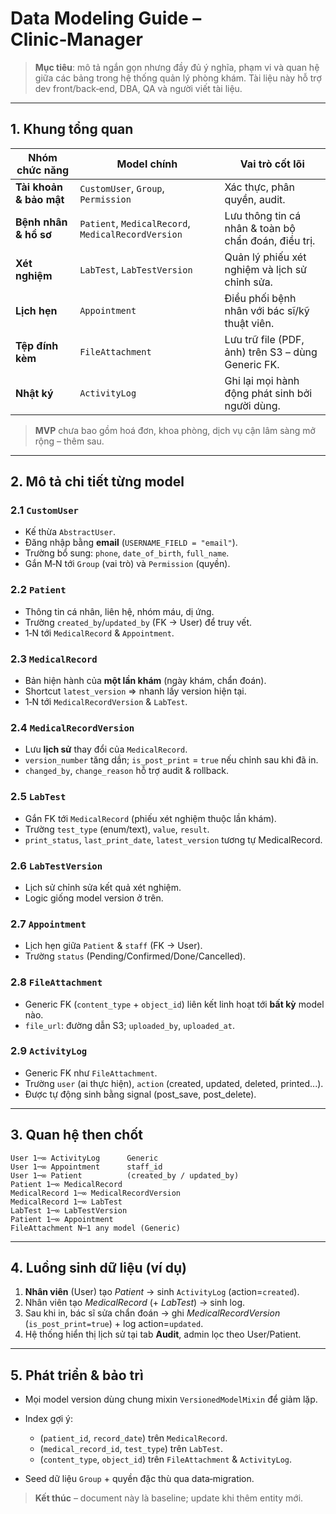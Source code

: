 # Data Modeling Guide – Clinic‑Manager

> **Mục tiêu**: mô tả ngắn gọn nhưng đầy đủ ý nghĩa, phạm vi và quan hệ giữa các bảng trong hệ thống quản lý phòng khám. Tài liệu này hỗ trợ dev front/back‑end, DBA, QA và người viết tài liệu.

---

## 1. Khung tổng quan

| Nhóm chức năng          | Model chính                                        | Vai trò cốt lõi                                      |
| ----------------------- | -------------------------------------------------- | ---------------------------------------------------- |
| **Tài khoản & bảo mật** | `CustomUser`, `Group`, `Permission`                | Xác thực, phân quyền, audit.                         |
| **Bệnh nhân & hồ sơ**   | `Patient`, `MedicalRecord`, `MedicalRecordVersion` | Lưu thông tin cá nhân & toàn bộ chẩn đoán, điều trị. |
| **Xét nghiệm**          | `LabTest`, `LabTestVersion`                        | Quản lý phiếu xét nghiệm và lịch sử chỉnh sửa.       |
| **Lịch hẹn**            | `Appointment`                                      | Điều phối bệnh nhân với bác sĩ/kỹ thuật viên.        |
| **Tệp đính kèm**        | `FileAttachment`                                   | Lưu trữ file (PDF, ảnh) trên S3 – dùng Generic FK.   |
| **Nhật ký**             | `ActivityLog`                                      | Ghi lại mọi hành động phát sinh bởi người dùng.      |

> **MVP** chưa bao gồm hoá đơn, khoa phòng, dịch vụ cận lâm sàng mở rộng – thêm sau.

---

## 2. Mô tả chi tiết từng model

### 2.1 `CustomUser`

- Kế thừa `AbstractUser`.
- Đăng nhập bằng **email** (`USERNAME_FIELD = "email"`).
- Trường bổ sung: `phone`, `date_of_birth`, `full_name`.
- Gắn M‑N tới `Group` (vai trò) và `Permission` (quyền).

### 2.2 `Patient`

- Thông tin cá nhân, liên hệ, nhóm máu, dị ứng.
- Trường `created_by`/`updated_by` (FK → User) để truy vết.
- 1‑N tới `MedicalRecord` & `Appointment`.

### 2.3 `MedicalRecord`

- Bản hiện hành của **một lần khám** (ngày khám, chẩn đoán).
- Shortcut `latest_version` ⇒ nhanh lấy version hiện tại.
- 1‑N tới `MedicalRecordVersion` & `LabTest`.

### 2.4 `MedicalRecordVersion`

- Lưu **lịch sử** thay đổi của `MedicalRecord`.
- `version_number` tăng dần; `is_post_print` = `true` nếu chỉnh sau khi đã in.
- `changed_by`, `change_reason` hỗ trợ audit & rollback.

### 2.5 `LabTest`

- Gắn FK tới `MedicalRecord` (phiếu xét nghiệm thuộc lần khám).
- Trường `test_type` (enum/text), `value`, `result`.
- `print_status`, `last_print_date`, `latest_version` tương tự MedicalRecord.

### 2.6 `LabTestVersion`

- Lịch sử chỉnh sửa kết quả xét nghiệm.
- Logic giống model version ở trên.

### 2.7 `Appointment`

- Lịch hẹn giữa `Patient` & `staff` (FK → User).
- Trường `status` (Pending/Confirmed/Done/Cancelled).

### 2.8 `FileAttachment`

- Generic FK (`content_type` + `object_id`) liên kết linh hoạt tới **bất kỳ** model nào.
- `file_url`: đường dẫn S3; `uploaded_by`, `uploaded_at`.

### 2.9 `ActivityLog`

- Generic FK như `FileAttachment`.
- Trường `user` (ai thực hiện), `action` (created, updated, deleted, printed...).
- Được tự động sinh bằng signal (post_save, post_delete).

---

## 3. Quan hệ then chốt

```
User 1─∞ ActivityLog      Generic
User 1─∞ Appointment      staff_id
User 1─∞ Patient          (created_by / updated_by)
Patient 1─∞ MedicalRecord
MedicalRecord 1─∞ MedicalRecordVersion
MedicalRecord 1─∞ LabTest
LabTest 1─∞ LabTestVersion
Patient 1─∞ Appointment
FileAttachment N─1 any model (Generic)
```

---

## 4. Luồng sinh dữ liệu (ví dụ)

1. **Nhân viên** (User) tạo _Patient_ → sinh `ActivityLog` (action=`created`).
2. Nhân viên tạo _MedicalRecord_ (+ _LabTest_) → sinh log.
3. Sau khi in, bác sĩ sửa chẩn đoán → ghi _MedicalRecordVersion_ (`is_post_print=true`) + log action=`updated`.
4. Hệ thống hiển thị lịch sử tại tab **Audit**, admin lọc theo User/Patient.

---

## 5. Phát triển & bảo trì

- Mọi model version dùng chung mixin `VersionedModelMixin` để giảm lặp.
- Index gợi ý:

  - (`patient_id`, `record_date`) trên `MedicalRecord`.
  - (`medical_record_id`, `test_type`) trên `LabTest`.
  - (`content_type`, `object_id`) trên `FileAttachment` & `ActivityLog`.

- Seed dữ liệu `Group` + quyền đặc thù qua data‑migration.

> **Kết thúc** – document này là baseline; update khi thêm entity mới.
